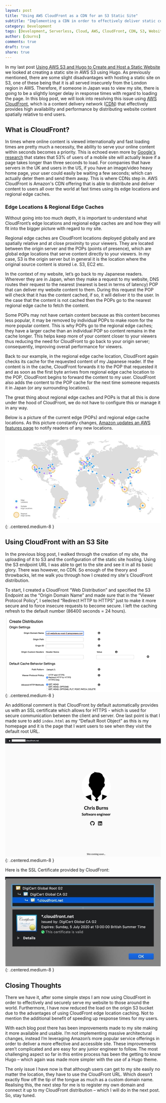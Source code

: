 ```yaml
---
layout: post
title: "Using AWS CloudFront as a CDN for an S3 Static Site"
subtitle: "Implementing a CDN in order to effectively deliver static content in close proximity to readers"
category: Development
tags: [Development, Serverless, Cloud, AWS, CloudFront, CDN, S3, Website]
author: [cburns]
comments: true
draft: true
share: true
---
```


In my last post [Using AWS S3 and Hugo to Create and Host a Static Website](https://capgemini.github.io/development/Using-S3-and-Hugo-to-Create-Hosting-Static-Website/) we looked at creating a static site in AWS S3 using Hugo. As previously mentioned, there are some slight disadvantages with hosting a static site on S3, one of these being that it is all served insecurely from the London region in AWS. Therefore, if someone in Japan was to view my site, there is going to be a slightly longer delay in response times with regard to loading the page. In this blog post, we will look into resolving this issue using [AWS CloudFront](https://aws.amazon.com/cloudfront/), which is a content delivery network ([CDN](https://en.wikipedia.org/wiki/Content_delivery_network)) that effectively provides high availability and performance by distributing website content spatially relative to end users. 

## What is CloudFront?
In times where online content is viewed internationally and fast loading times are pretty much a necessity, the ability to serve your online content within seconds becomes a priority. This is echoed even more by [Google's research](https://think.storage.googleapis.com/docs/mobile-page-speed-new-industry-benchmarks.pdf) that states that 53% of users of a mobile site will actually leave if a page takes longer than three seconds to load. For companies that have servers in the UK and users in the US, if you have an image/video heavy home page, your user could easily be waiting a few seconds; which can actually deter them and send them away. This is where CDNs step in. AWS CloudFront is Amazon's CDN offering that is able to distribute and deliver content to users all over the world at fast times using its edge locations and regional edge caches. 

### Edge Locations & Regional Edge Caches
Without going into too much depth, it is important to understand what CloudFront’s edge locations and regional edge caches are and how they will fit into the bigger picture with regard to my site.

Regional edge caches are CloudFront locations deployed globally and are spatially relative and at close proximity to your viewers. They are located between the origin server and the POPs (points of presence), which are global edge locations that serve content directly to your viewers. In my case, S3 is the origin server but in general it is the location where the original source content is stored i.e. S3, EC2 etc.

In the context of my website, let’s go back to my Japanese readers. Wherever they are in Japan, when they make a request to my website, DNS routes their request to the nearest (nearest is best in terms of latency) POP that can deliver my website content to them. During this request the POP will check that it has the content cached, if so, it will deliver it to the user. In the case that the content is not cached then the POPs go to the nearest regional edge cache to fetch the content. 

Some POPs may not have certain content because as this content becomes less popular, it may be removed by individual POPs to make room for the more popular content. This is why POPs go to the regional edge caches; they have a larger cache than an individual POP so content remains in the cache longer. This helps keep more of your content closer to your viewers thus reducing the need for CloudFront to go back to your origin server; consequently, improving overall performance for viewers.

Back to our example, in the regional edge cache location, CloudFront again checks its cache for the requested content of my Japanese reader. If the content is in the cache, CloudFront forwards it to the POP that requested it and as soon as the first byte arrives from regional edge cache location to the POP, CloudFront begins to forward the content to my user. CloudFront also adds the content to the POP cache for the next time someone requests it in Japan (or any surrounding locations).

The great thing about regional edge caches and POPs is that all this is done under the hood of CloudFront, we do not have to configure this or manage it in any way.

Below is a picture of the current edge (POPs) and regional edge cache locations. As this picture constantly changes, [Amazon updates an AWS features page](https://aws.amazon.com/cloudfront/features/) to notify readers of any new locations.

![CloudFront edge and regional edge cache locations](/images/2020-04-07-Using-AWS-CloudFront-as-a-CDN/edge-locations.jpg){: .centered.medium-8 }

## Using CloudFront with an S3 Site
In the previous blog post, I walked through the creation of my site, the uploading of it to S3 and the configuration of the static site hosting. Using the S3 endpoint URL I was able to get to the site and see it in all its basic glory. There was however, no CDN. So enough of the theory and throwbacks, let me walk you through how I created my site's CloudFront distribution.

To start, I created a CloudFront “Web Distribution” and specified the S3 Endpoint as the “Origin Domain Name” and made sure that in the “Viewer Protocol Policy”, I selected “Redirect HTTP to HTTPS” just to make it more secure and to force insecure requests to become secure. I left the caching refresh to the default number (86400 seconds = 24 hours).

![CloudFront config](/images/2020-04-07-Using-AWS-CloudFront-as-a-CDN/cloudfront-config.jpg){: .centered.medium-8 }

An additional comment is that CloudFront by default automatically provides us with an SSL certificate which allows for HTTPS - which is used for secure communication between the client and server. One last point is that I made sure to add `index.html` as my “Default Root Object” as this is my homepage and it is the page that I want users to see when they visit the default root URL.

![CloudFront served website](/images/2020-04-07-Using-AWS-CloudFront-as-a-CDN/cloudfront-distribution.jpg){: .centered.medium-8 }

Here is the SSL Certificate provided by CloudFront:

![CloudFront default provided SSL Certificate](/images/2020-04-07-Using-AWS-CloudFront-as-a-CDN/cloudfront-default-certificate.jpg){: .centered.medium-8 }

## Closing Thoughts
There we have it, after some simple steps I am now using CloudFront in order to effectively and securely serve my website to those around the world. Furthermore, I have now reduced the load on the origin S3 bucket due to the advantages of using CloudFront edge location caching. Not to mention the additional benefit of speeding up response times for my users.

With each blog post there has been improvements made to my site making it more available and usable. I’m not implementing massive architectural changes, instead I’m leveraging Amazon’s more popular service offerings in order to deliver a more effective and accessible site. These improvements aren’t complicated and are easy for any junior engineer to follow. The most challenging aspect so far in this entire process has been the getting to know Hugo – which again was made more simpler with the use of a Hugo theme.

The only issue I have now is that although users can get to my site easily no matter the location, they have to use the CloudFront URL. Which doesn’t exactly flow off the tip of the tongue as much as a custom domain name. Realising this, the next step for me is to register my own domain and connect it up to my CloudFront distribution – which I will do in the next post. So, stay tuned.


